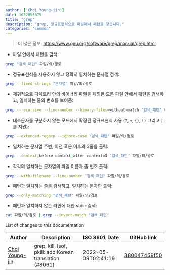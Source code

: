 ```yaml
---
author: ['Choi Young-jin']
date: 1652056879
title: "grep"
description: "grep, 정규표현식으로 파일에서 패턴을 찾습니다."
categories: "common"
---
```

> 더 많은 정보: <https://www.gnu.org/software/grep/manual/grep.html>.

- 파일 안에서 패턴을 검색:

```bash
grep "검색_패턴" 파일/의/경로
```

- 정규표현식을 사용하지 않고 정확히 일치하는 문자열 검색:

```bash
grep --fixed-strings "문자열" 파일/의/경로
```

- 재귀적으로 디렉토리 안의 바이너리 파일을 제외한 모든 파일 안에서 패턴을 검색하고, 일치하는 줄의 번호를 보여줌:

```bash
grep --recursive --line-number --binary-files=without-match "검색_패턴" 디렉토리/의/경로
```

- 대소문자를 구분하지 않는 모드에서 확장된 정규표현식 사용 (`?`, `+`, `{}`, `()` 그리고 `|` 를 지원):

```bash
grep --extended-regexp --ignore-case "검색_패턴" 파일/의/경로
```

- 일치하는 문자열 주변, 이전 혹은 이후의 3줄을 출력:

```bash
grep --context|before-context|after-context=3 "검색_패턴" 파일/의/경로
```

- 각각의 일치하는 문자열의 파일 이름과 줄 번호 출력:

```bash
grep --with-filename --line-number "검색_패턴" 파일/의/경로
```

- 패턴과 일치하는 줄을 검색하고, 일치하는 문자만 출력:

```bash
grep --only-matching "검색_패턴" 파일/의/경로
```

- 패턴과 일치하지 않는 라인에 대한 stdin 검색:

```bash
cat 파일/의/경로 | grep --invert-match "검색_패턴"
```
List of changes to this documentation


Author | Description | ISO 8601 Date | GitHub link
------|-----|-----|-----
[Choi Young-jin](mailto:amateur.toss@gmail.com) | grep, kill, lsof, pkill: add Korean translation (#8061) | 2022-05-09T02:41:19 | [380047459f50](https://github.com/tldr-pages/tldr/commit/380047459f50917cf90c2a338a40951a8430e5f6)

